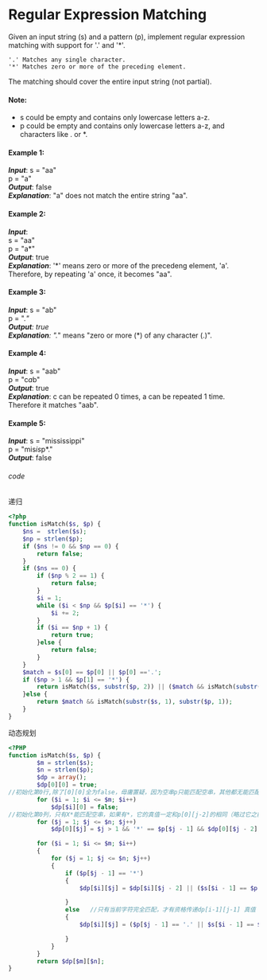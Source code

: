 # Regular Expression Matching
Given an input string (s) and a pattern (p), implement regular expression matching with support for '.' and '*'.
```
'.' Matches any single character.
'*' Matches zero or more of the preceding element.
```
The matching should cover the entire input string (not partial).

#### Note:

* s could be empty and contains only lowercase letters a-z.  
* p could be empty and contains only lowercase letters a-z, and characters like . or *.  
#### Example 1:

***Input***:
s = "aa"  
p = "a"  
***Output***: false  
***Explanation***: "a" does not match the entire string "aa".  
#### Example 2:

***Input***:  
s = "aa"  
p = "a*"  
***Output***: true  
***Explanation***: '*' means zero or more of the precedeng element, 'a'. Therefore, by repeating 'a' once, it becomes "aa".  
#### Example 3:

***Input***:
s = "ab"  
p = ".*"  
***Output***: true  
***Explanation***: ".*" means "zero or more (*) of any character (.)".  
#### Example 4:

***Input***:
s = "aab"  
p = "c*a*b"  
***Output***: true  
***Explanation***: c can be repeated 0 times, a can be repeated 1 time. Therefore it matches "aab".  
#### Example 5:

***Input***:
s = "mississippi"  
p = "mis*is*p*."  
***Output***: false  
###### code
递归  
```php
<?php
function isMatch($s, $p) {
    $ns =  strlen($s);
    $np = strlen($p);
    if ($ns != 0 && $np == 0) {
        return false;
    }
    if ($ns == 0) {
        if ($np % 2 == 1) {
            return false;
        }
        $i = 1;
        while ($i < $np && $p[$i] == '*') {
            $i += 2;
        }
        if ($i == $np + 1) {
            return true;
        }else {
            return false;
        }
    }
    $match = $s[0] == $p[0] || $p[0] =='.';
    if ($np > 1 && $p[1] == '*') {
        return isMatch($s, substr($p, 2)) || ($match && isMatch(substr($s, 1),$p));
    }else {
        return $match && isMatch(substr($s, 1), substr($p, 1));
    }
}
```
动态规划
```php
<?PHP
function isMatch($s, $p) {
        $m = strlen($s);
        $n = strlen($p);
        $dp = array();
        $dp[0][0] = true;
//初始化第0行,除了[0][0]全为false，毋庸置疑，因为空串p只能匹配空串，其他都无能匹配
        for ($i = 1; $i <= $m; $i++)
            $dp[$i][0] = false;
//初始化第0列，只有X*能匹配空串，如果有*，它的真值一定和p[0][j-2]的相同（略过它之前的符号）
        for ($j = 1; $j <= $n; $j++)
            $dp[0][$j] = $j > 1 && '*' == $p[$j - 1] && $dp[0][$j - 2];

        for ($i = 1; $i <= $m; $i++)
        {
            for ($j = 1; $j <= $n; $j++)
            {
                if ($p[$j - 1] == '*')
                {
                    $dp[$i][$j] = $dp[$i][$j - 2] || ($s[$i - 1] == $p[$j - 2] || $p[$j - 2] == '.') && $dp[$i - 1][$j];

                }
                else   //只有当前字符完全匹配，才有资格传递dp[i-1][j-1] 真值
                {
                    $dp[$i][$j] = ($p[$j - 1] == '.' || $s[$i - 1] == $p[$j - 1]) && $dp[$i - 1][$j - 1];

                }
            }
        }
        return $dp[$m][$n];
}
```
